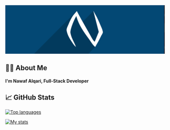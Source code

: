 <img src="/gh.png">

## 🤷‍♂️ About Me
#### I'm Nawaf Alqari, Full-Stack Developer

## 📈 GitHub Stats
[![Top languages](https://github-readme-stats.vercel.app/api/top-langs/?username=nawafalqari&bg_color=034874&border_color=034874&layout=compact&title_color=fff&text_color=fff&include_all_commits=true&show_icons=true)](https://github.com/nawafalqari/)

[![My stats](https://github-readme-stats.vercel.app/api?username=nawafalqari&bg_color=034874&title_color=fff&border_color=034874&text_color=fff&include_all_commits=true&show_icons=true)](https://github.com/nawafalqari/nawafalqari/)
